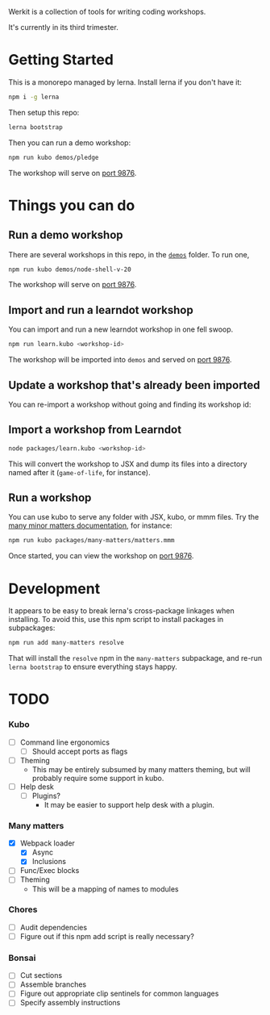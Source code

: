 Werkit is a collection of tools for writing coding workshops.

It's currently in its third trimester.

# Getting Started

This is a monorepo managed by lerna. Install lerna if you don't have it:

```sh
npm i -g lerna
```

Then setup this repo:

```sh
lerna bootstrap
```

Then you can run a demo workshop:

```sh
npm run kubo demos/pledge
```

The workshop will serve on [port 9876](http://localhost:9876).


# Things you can do

## Run a demo workshop

There are several workshops in this repo, in the [`demos`](./demos) folder. To run one,

```sh
npm run kubo demos/node-shell-v-20
```

The workshop will serve on [port 9876](http://localhost:9876).


## Import and run a learndot workshop

You can import and run a new learndot workshop in one fell swoop.

```sh
npm run learn.kubo <workshop-id>
```

The workshop will be imported into `demos` and served on
[port 9876](http://localhost:9876).


## Update a workshop that's already been imported

You can re-import a workshop without going and finding its workshop id:


## Import a workshop from Learndot

```sh
node packages/learn.kubo <workshop-id>
```

This will convert the workshop to JSX and dump its files into a directory named
after it (`game-of-life`, for instance).


## Run a workshop

You can use kubo to serve any folder with JSX, kubo, or mmm
files. Try the [many minor matters documentation](./packages/many-matters),
for instance:

```sh
npm run kubo packages/many-matters/matters.mmm
```

Once started, you can view the workshop on [port 9876](http://localhost:9876).


# Development

It appears to be easy to break lerna's cross-package linkages when installing.
To avoid this, use this npm script to install packages in subpackages:

```sh
npm run add many-matters resolve
```

That will install the `resolve` npm in the `many-matters` subpackage, and re-run
`lerna bootstrap` to ensure everything stays happy.

# TODO

### Kubo
- [ ] Command line ergonomics
  - [ ] Should accept ports as flags
- [ ] Theming
  - This may be entirely subsumed by many matters theming, but will probably
    require some support in kubo.
- [ ] Help desk   
  - [ ] Plugins?
    - It may be easier to support help desk with a plugin.

### Many matters
- [X] Webpack loader
  - [X] Async
  - [X] Inclusions
- [ ] Func/Exec blocks
- [ ] Theming
  - This will be a mapping of names to modules

### Chores
- [ ] Audit dependencies
- [ ] Figure out if this npm add script is really necessary?

### Bonsai
- [ ] Cut sections
- [ ] Assemble branches  
- [ ] Figure out appropriate clip sentinels for common languages
- [ ] Specify assembly instructions